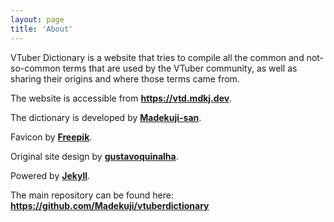```yaml
---
layout: page
title: 'About'
---
```

VTuber Dictionary is a website that tries to compile all the common and not-so-common terms that are used by the VTuber community, as well as sharing their origins and where those terms came from.

The website is accessible from **<https://vtd.mdkj.dev>**.

The dictionary is developed by **[Madekuji-san](https://mdkj.dev/)**.

Favicon by **[Freepik](https://www.flaticon.com/free-icon/book_4052268)**.

Original site design by **[gustavoquinalha](https://github.com/gustavoquinalha/jekyll-help-center-theme)**.

Powered by **[Jekyll](https://jekyllrb.com/)**.

The main repository can be found here: **<https://github.com/Madekuji/vtuberdictionary>**